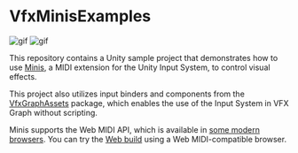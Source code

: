 # VfxMinisExamples

![gif](https://github.com/user-attachments/assets/0e98034c-6c1d-4852-8702-40dc2b857425)
![gif](https://github.com/user-attachments/assets/81693235-d67d-45fd-961f-5b72d2b64b9f)

This repository contains a Unity sample project that demonstrates how to use
[Minis], a MIDI extension for the Unity Input System, to control visual effects.

[Minis]: https://github.com/keijiro/Minis

This project also utilizes input binders and components from the
[VfxGraphAssets] package, which enables the use of the Input System in VFX
Graph without scripting.

[VfxGraphAssets]: https://github.com/keijiro/VfxGraphAssets

Minis supports the Web MIDI API, which is available in [some modern browsers].
You can try the [Web build] using a Web MIDI-compatible browser.

[some modern browsers]: https://caniuse.com/midi
[Web build]: https://www.keijiro.tokyo/WebGPU-Test/VfxMinis/

